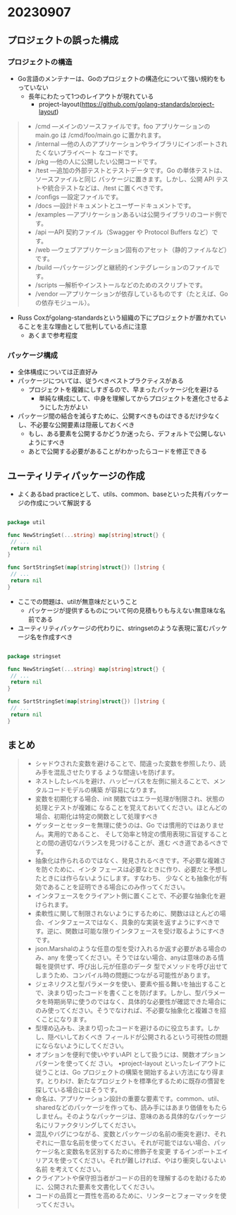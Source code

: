 # 20230907

## プロジェクトの誤った構成

### プロジェクトの構造

- Go言語のメンテナーは、Goのプロジェクトの構造化について強い規約をもっていない
  - 長年にわたって1つのレイアウトが現れている
    - project-layout(<https://github.com/golang-standards/project-layout>)

> - /cmd —メインのソースファイルです。foo アプリケーションの main.go は /cmd/foo/main.go に置かれます。
> - /internal —他の人のアプリケーションやライブラリにインポートされたくないプライベート なコードです。
> - /pkg —他の人に公開したい公開コードです。
> - /test —追加の外部テストとテストデータです。Go の単体テストは、ソースファイルと同じ パッケージに置きます。しかし、公開 API テストや統合テストなどは、/test に置くべきです。
> - /conﬁgs —設定ファイルです。
> - /docs —設計ドキュメントとユーザードキュメントです。
> - /examples —アプリケーションあるいは公開ライブラリのコード例です。
> - /api —API 契約ファイル（Swagger や Protocol Buffers など）です。
> - /web —ウェブアプリケーション固有のアセット（静的ファイルなど）です。
> - /build —パッケージングと継続的インテグレーションのファイルです。
> - /scripts —解析やインストールなどのためのスクリプトです。
> - /vendor —アプリケーションが依存しているものです（たとえば、Go の依存モジュール）。

- Russ Coxがgolang-standardsという組織の下にプロジェクトが置かれていることを主な理由として批判している点に注意
  - あくまで参考程度

### パッケージ構成

- 全体構成については正直好み
- パッケージについては、従うべきベストプラクティスがある
  - プロジェクトを複雑にしすぎるので、早まったパッケージ化を避ける
    - 単純な構成にして、中身を理解してからプロジェクトを進化させるようにした方がよい
- パッケージ間の結合を減らすために、公開すべきものはできるだけ少なくし、不必要な公開要素は隠蔽しておくべき
  - もし、ある要素を公開するかどうか迷ったら、デフォルトで公開しないようにすべき
  - あとで公開する必要があることがわかったらコードを修正できる

## ユーティリティパッケージの作成

- よくあるbad practiceとして、utils、common、baseといった共有パッケージの作成について解説する

```go

package util

func NewStringSet(...string) map[string]struct{} {
 // ...
 return nil
}

func SortStringSet(map[string]struct{}) []string {
 // ...
 return nil
}

```

- ここでの問題は、utilが無意味だということ
  - パッケージが提供するものについて何の見積もりも与えない無意味な名前である
- ユーティリティパッケージの代わりに、stringsetのような表現に富むパッケージ名を作成すべき

```go

package stringset

func NewStringSet(...string) map[string]struct{} {
 // ...
 return nil
}

func SortStringSet(map[string]struct{}) []string {
 // ...
 return nil
}
```

## まとめ

> - シャドウされた変数を避けることで、間違った変数を参照したり、読み手を混乱させたりする ような間違いを防げます。
> - ネストしたレベルを避け、ハッピーパスを左側に揃えることで、メンタルコードモデルの構築 が容易になります。
> - 変数を初期化する場合、init 関数ではエラー処理が制限され、状態の処理とテストが複雑に なることを覚えておいてください。ほとんどの場合、初期化は特定の関数として処理すべき
> - ゲッターとセッターを無理に使うのは、Go では慣用的ではありません。実用的であること、 そして効率と特定の慣用表現に盲従することとの間の適切なバランスを見つけることが、進む べき道であるべきです。
> - 抽象化は作られるのではなく、発見されるべきです。不必要な複雑さを防ぐために、インタ フェースは必要なときに作り、必要だと予想したときには作らないようにします。すなわち、 少なくとも抽象化が有効であることを証明できる場合にのみ作ってください。
> - インタフェースをクライアント側に置くことで、不必要な抽象化を避けられます。
> - 柔軟性に関して制限されないようにするために、関数はほとんどの場合、インタフェースではなく、具象的な実装を返すようにすべきです。逆に、関数は可能な限りインタフェースを受け取るようにすべきです。
> - json.Marshalのような任意の型を受け入れるか返す必要がある場合のみ、any を使ってください。そうではない場合、anyは意味のある情報を提供せず、呼び出し元が任意のデータ 型でメソッドを呼び出せてしまうため、コンパイル時の問題につながる可能性があります。
> - ジェネリクスと型パラメータを使い、要素や振る舞いを抽出することで、決まり切ったコードを書くことを防げます。しかし、型パラメータを時期尚早に使うのではなく、具体的な必要性が確認できた場合にのみ使ってください。そうでなければ、不必要な抽象化と複雑さを招くことになります。
> - 型埋め込みも、決まり切ったコードを避けるのに役立ちます。しかし、隠ぺいしておくべき フィールドが公開されるという可視性の問題にならないようにしてください。
> - オプションを便利で使いやすいAPI として扱うには、関数オプションパターンを使ってくだ さい。
> •project-layout といったレイアウトに従うことは、Go プロジェクトの構築を開始するよい方法になり得ます。とりわけ、新たなプロジェクトを標準化するために既存の慣習を探している場合にはそうです。
> - 命名は、アプリケーション設計の重要な要素です。common、util、sharedなどのパッケージを作っても、読み手にはあまり価値をもたらしません。そのようなパッケージは、意味のある具体的なパッケージ名にリファクタリングしてください。
> - 混乱やバグにつながる、変数とパッケージの名前の衝突を避け、それぞれに一意な名前を使ってください。それが可能ではない場合、パッケージ名と変数名を区別するために修飾子を変更 するインポートエイリアスを使ってください。それが難しければ、やはり衝突しないよい名前 を考えてください。
> - クライアントや保守担当者がコードの目的を理解するのを助けるために、公開された要素を文書化してください。
> - コードの品質と一貫性を高めるために、リンターとフォーマッタを使ってください。
>

